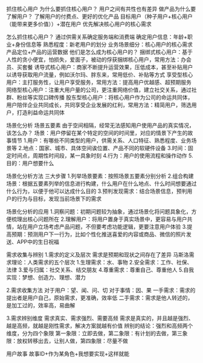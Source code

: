 抓住核心用户
为什么要抓住核心用户？
用户之间有共性也有差异
做产品为什么要了解用户？
了解用户的付费点、更好的优化产品
目标用户（种子用户+核心用户（能带来更多价值））+潜在用户
优先解决核心用户的核心需求

怎么抓住核心用户？
通过供需关系确定服务端和消费端
确定用户信息：年龄+职业+身份信息等
熟悉程度：新老用户的划分
业务场景细分：核心用户的核心需求
产品定位+产品的运营数据
他们是怎么成为核心用户的？
捆绑式核心用户：基于人性的贪小便宜，怕损失，爱面子，被动的俘获捆绑核心用户，常用方法：办会员、买套餐
诱导式核心用户：商家不断提升运营效果，压低成本，甚至补贴用户以诱导获取用户流量，例如沃尔玛、胖东来，常用低价、补贴等方式
享受型核心用户：主打服务性，让用户享受服务，常用方法：提高用户优越感、超预期服务
网络型核心用户：注重大用户量的公司，更注重网络价值，建立社交关系，通过社群、粉丝等实现口碑传播
股东型核心用户：将核心用户作为公司的命运共同体，用户陪伴企业共同成长，共同享受企业发展的红利，常用方法：精简用户，筛选用户，打造利益命运共同体

场景化分析
场景五要素
由于空间相隔，经常无法感知用户使用产品的真实情况，该怎么办？
场景：用户停留在某个特定的空间的时间里，对应的情景下产生的故事情节
1.用户：有哪些不同类型的用户，供需关系、人口特征、熟悉程度、业务场景等
2.地点：国家、城市、具体空间诶位置、产品不同的软硬件设备
3.时间：固定时间点，周期性时间段，某一具象时刻
4.行为：用户的使用流程和操作动作
5.目的：用户想要什么

场景化分析方法
三大步骤
1.列举场景要素：按照场景五要素分别分析
2.组合构建场景：根据五要素列举的信息进行构建，什么用户在什么地点、什么时间想要通过什么行为，以便于他可以达成什么目的
3.预判发现需求：结合场景信息，预判用户的行为与目标，发现当前场景下的需求

场景化分析的应用
1.洞察问题：初期问题较为抽象，通过场景化将问题具象化，方便梳理出核心问题所在
2.理解用户：将用户置身于真实场景中，更容易与用户共情，站在用户立场考虑产品问题，不但要考虑功能逻辑，更要注意用户体验
3.提高预期：预测用户下一行为，比如个性化推送喜爱的内容或商品、微信的照片发送、APP中的生日祝福

需求收集与辨别
1.需求的定义及层次
需求是预期和现状之间存在了差异
马斯洛需求理论：人类需求的五个层次
1.生理需求：水、事物
2.安全需求：工作、社保、法律
3.爱与归属：社交关系、结交朋友
4.尊重需求：尊重自己、尊重他人
5.自我实现：梦想、创造力、理想、潜力

2.需求收集方法
对于用户：望、闻、问、切
对于事情：因、果
一手需求：需求的提出者是用户自己，原始需求，更准确，效率低
二手需求：需求是他人转述的，是加工过的，效率高，易曲解

3.需求辨别维度
需求真实、需求强烈、需要高频
需求是真实的，并且越是强烈、越是高频，就越是刚性需求，解决方案就越有价值
辨别的结论：强烈和高频两个维度，分为四个象限
第一象限：立即去做，第二象限：有计划的去做，第三象限：放权转移出去，让别人做，第四象限：尽量不做

用户故事
故事ID+作为某角色+我想要实现+这样就能
